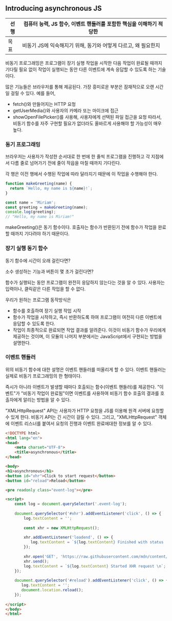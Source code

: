 ## Introducing asynchronous JS
| 선행  | 컴퓨터 능력, JS 함수, 이벤트 핸들러를 포함한 핵심을 이해하기 적당한 |
|-----|----------------------------------------|
| 목표  | 비동기 JS에 익숙해지기 위해, 동기와 어떻게 다르고, 왜 필요한지  |

비동기 프로그래밍은 프로그램이 장기 실행 작업을 시작한 다음 작업이 완료될 때까지 기다릴 필요 없이 작업이 실행되는 동안 다른 이벤트에 계속 응답할 수 있도록 하는 기술이다.

많은 기능들은 브라우저를 통해 제공된다. 가장 흥미로운 부분은 잠재적으로 오랜 시간일 걸릴 수 있다. 예를 들어,
- fetch()와 만들어지는 HTTP 요청
- getUserMedia()와 사용자의 카메라 또는 마이크에 접근
- showOpenFilePicker()를 사용해, 사용자에게 선택된 파일 접근을 요청
따라서, 비동기 함수를 자주 구현할 필요가 없더라도 올바르게 사용해야 할 가능성이 매우 높다.

### 동기 프로그래밍
브라우저는 사용자가 작성한 순서대로 한 번에 한 줄씩 프로그램을 진행하고 각 지점에서 다름 줄로 넘어가기 전에 줄이 작읍을 마칠 때까지 기다린다.

각 행은 이전 행에서 수행된 작업에 따라 달라지기 때문에 이 작업을 수행해야 한다.

```javascript
function makeGreeting(name) {
  return `Hello, my name is ${name}!`;
}

const name = 'Miriam';
const greeting = makeGreeting(name);
console.log(greeting);
// "Hello, my name is Miriam!"
```
makeGreeting()은 동기 함수이다. 호출자는 함수가 반환된기 전에 함수가 작업을 완료할 때까지 기다려야 하기 때문이다.

### 장기 실행 동기 함수
동기 함수에 시간이 오래 걸린다면?

소수 생성하는 기능과 버튼이 몇 초가 걸린다면?

함수가 실행되는 동안 프로그램이 완전히 응답하지 않는다는 것을 알 수 있다.
사용자는 입력이나, 클릭같은 다른 작업을 할 수 없다.

우리가 원하는 프로그램 동작방식은
- 함수를 호출하여 장기 실행 작업 시작
- 함수가 작업을 시작하고, 즉시 반환하도록 하여 프로그램이 여전히 다른 이벤트에 응답할 수 있도록 한다.
- 작업이 최종적으로 완료되면 작업 결과를 알려준다.
이것이 비동기 함수가 우리에게 제공하는 것이며, 이 모듈의 나머지 부분에서는 JavaScript에서 구현되는 방법을 설명한다.

### 이벤트 핸들러
위의 비동기 함수에 대한 설명은 이벤트 핸들러를 떠올리게 할 수 있다. 
이벤트 핸들러는 실제로 비동기 프로그래밍의 한 형태이다. 

즉시가 아니라 이벤트가 발생할 때마다 호출되는 함수(이벤트 핸들러)를 제공한다.
"이벤트"가 "비동기 작업이 완료됨"이면 이벤트를 사용하여 비동기 함수 호출의 결과를 호출자에게 알리는 방법을 알 수 있다.

"XMLHttpRequest" API는 사용자가 HTTP 요청을 JS를 이용해 원격 서버에 요청할 수 있게 한다. 
비동기 API는 긴 시간이 걸릴 수 있다. 그리고, "XMLHttpRequest" 객체에 이벤트 리스너를 붙여서 요청의 진행과 이벤트 완료에대한 정보를 알 수 있다.

```html
<!DOCTYPE html>
<html lang="en">
<head>
    <meta charset="UTF-8">
    <title>asynchronous</title>
</head>

<body>
<h1>asynchronous</h1>
<button id="xhr">Click to start request</button>
<button id="reload">Reload</button>

<pre readonly class="event-log"></pre>

<script>
    const log = document.querySelector('.event-log');
    
    document.querySelector('#xhr').addEventListener('click', () => {
        log.textContent = '';
        
        const xhr = new XMLHttpRequest();
        
        xhr.addEventListener('loadend', () => {
           log.textContent = `${log.textContent} Finished with status : ${xhr.status}`; 
        });
        
        xhr.open('GET', 'https://raw.githubusercontent.com/mdn/content/main/files/en-us/_wikihistory.json');
        xhr.send();
        log.textContent = `${log.textContent} Started XHR request \n`;
    });
    
    document.querySelector('#reload').addEventListener('click', () => {
       log.textContent = '';
       document.location.reload();
    });
    
</script>
</body>
</html>
```
